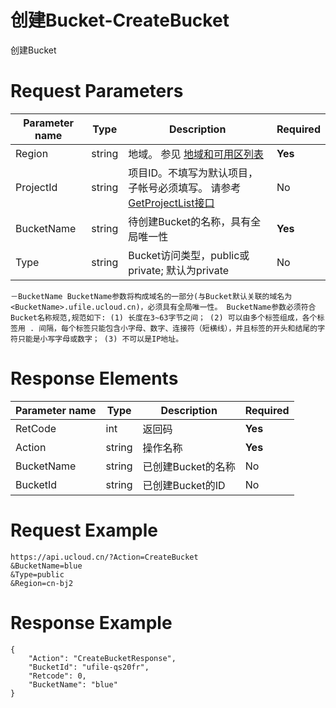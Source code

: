 # 创建Bucket-CreateBucket

创建Bucket

# Request Parameters
|Parameter name|Type|Description|Required|
|---|---|---|---|
|Region|string|地域。 参见 [地域和可用区列表](../summary/regionlist.html)|**Yes**|
|ProjectId|string|项目ID。不填写为默认项目，子帐号必须填写。 请参考[GetProjectList接口](../summary/get_project_list.html)|No|
|BucketName|string|待创建Bucket的名称，具有全局唯一性|**Yes**|
|Type|string|Bucket访问类型，public或private; 默认为private|No|

```
－BucketName BucketName参数将构成域名的一部分(与Bucket默认关联的域名为<BucketName>.ufile.ucloud.cn)，必须具有全局唯一性。 BucketName参数必须符合Bucket名称规范,规范如下: (1) 长度在3~63字节之间； (2) 可以由多个标签组成，各个标签用 . 间隔，每个标签只能包含小字母、数字、连接符（短横线），并且标签的开头和结尾的字符只能是小写字母或数字； (3) 不可以是IP地址。
```

# Response Elements
|Parameter name|Type|Description|Required|
|---|---|---|---|
|RetCode|int|返回码|**Yes**|
|Action|string|操作名称|**Yes**|
|BucketName|string|已创建Bucket的名称|No|
|BucketId|string|已创建Bucket的ID|No|

# Request Example
```
https://api.ucloud.cn/?Action=CreateBucket
&BucketName=blue
&Type=public
&Region=cn-bj2
```

# Response Example
```
{
    "Action": "CreateBucketResponse", 
    "BucketId": "ufile-qs20fr", 
    "Retcode": 0, 
    "BucketName": "blue"
}
```

